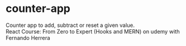 # counter-app
Counter app to add, subtract or reset a given value.<br />
React Course: From Zero to Expert (Hooks and MERN) on udemy with Fernando Herrera
